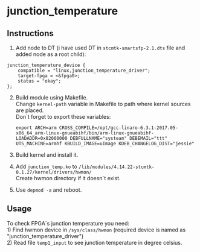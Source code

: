 # junction_temperature

Instructions
------------

1) Add node to DT (i have used DT in ```stcmtk-smartsfp-2.1.dts``` file and added node as a root child):
```
junction_temperature_device {
    compatible = "linux,junction_temperature_driver";
	target-fpga = <&fpga0>;
    status = "okay";
};
```
2) Build module using Makefile.  
    Change ```kernel-path``` variable in Makefile to path where kernel sources are placed.  
    Don`t forget to export these variables:
    ```
    export ARCH=arm CROSS_COMPILE=/opt/gcc-linaro-6.3.1-2017.05-x86_64_arm-linux-gnueabihf/bin/arm-linux-gnueabihf- LOADADDR=0x82000000 DEBFULLNAME="systeam" DEBEMAIL="ttt" UTS_MACHINE=armhf KBUILD_IMAGE=uImage KDEB_CHANGELOG_DIST="jessie"
    ```

3) Build kernel and install it.
4) Add ```junction_temp.ko``` to ```/lib/modules/4.14.22-stcmtk-0.1.27/kernel/drivers/hwmon/```  
    Create hwmon directory if it doesn`t exist.
5) Use ```depmod -a``` and reboot.


Usage
-----

To check FPGA`s junction temperature you need:  
    1) Find hwmon device in ```/sys/class/hwmon``` (required device is named as "junction_temperature_driver")  
    2) Read file ```temp1_input``` to see junction temperature in degree celsius.
